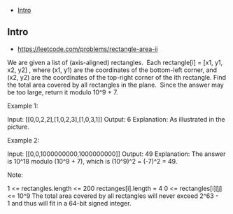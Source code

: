 - [Intro](#intro)

## Intro

- https://leetcode.com/problems/rectangle-area-ii

We are given a list of (axis-aligned) rectangles.  Each rectangle[i] = [x1, y1, x2, y2] , where (x1, y1) are the coordinates of the bottom-left corner, and (x2, y2) are the coordinates of the top-right corner of the ith rectangle.
Find the total area covered by all rectangles in the plane.  Since the answer may be too large, return it modulo 10^9 + 7.

Example 1:

Input: [[0,0,2,2],[1,0,2,3],[1,0,3,1]]
Output: 6
Explanation: As illustrated in the picture.

Example 2:

Input: [[0,0,1000000000,1000000000]]
Output: 49
Explanation: The answer is 10^18 modulo (10^9 + 7), which is (10^9)^2 = (-7)^2 = 49.

Note:

1 <= rectangles.length <= 200
rectanges[i].length = 4
0 <= rectangles[i][j] <= 10^9
The total area covered by all rectangles will never exceed 2^63 - 1 and thus will fit in a 64-bit signed integer.
